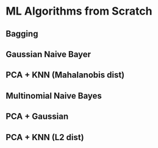 # ML Algorithms from Scratch
## Bagging

## Gaussian Naive Bayer 

## PCA + KNN (Mahalanobis dist) 

## Multinomial Naive Bayes

## PCA + Gaussian

## PCA + KNN (L2 dist)
